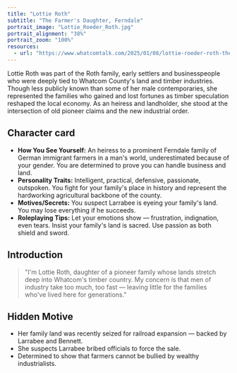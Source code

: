 ```yaml
---
title: "Lottie Roth"
subtitle: "The Farmer's Daughter, Ferndale"
portrait_image: "Lottie_Roeder_Roth.jpg"
portrait_alignment: "38%"
portrait_zoom: "100%"
resources:
  - url: "https://www.whatcomtalk.com/2025/01/08/lottie-roeder-roth-the-history-and-aftermath-of-bellinghams-pioneer-historian/"
---
```


Lottie Roth was part of the Roth family, early settlers and businesspeople who were deeply tied to Whatcom County's land and timber industries. Though less publicly known than some of her male contemporaries, she represented the families who gained and lost fortunes as timber speculation reshaped the local economy. As an heiress and landholder, she stood at the intersection of old pioneer claims and the new industrial order.

## Character card

* **How You See Yourself:** An heiress to a prominent Ferndale family of German immigrant farmers in a man's world, underestimated because of your gender. You are determined to prove you can handle business and land.
* **Personality Traits:** Intelligent, practical, defensive, passionate, outspoken. You fight for your family's place in history and represent the hardworking agricultural backbone of the county.
* **Motives/Secrets:** You suspect Larrabee is eyeing your family's land. You may lose everything if he succeeds.
* **Roleplaying Tips:** Let your emotions show — frustration, indignation, even tears. Insist your family's land is sacred. Use passion as both shield and sword.

## Introduction

> "I'm Lottie Roth, daughter of a pioneer family whose lands stretch deep into Whatcom's timber country. My concern is that men of industry take too much, too fast — leaving little for the families who've lived here for generations."

## Hidden Motive

* Her family land was recently seized for railroad expansion — backed by Larrabee and Bennett.
* She suspects Larrabee bribed officials to force the sale.
* Determined to show that farmers cannot be bullied by wealthy industrialists.